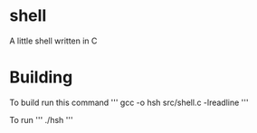 # shell
A little shell written in C

# Building
To build run this command
'''
gcc -o hsh src/shell.c -lreadline
'''

To run
'''
./hsh
'''
